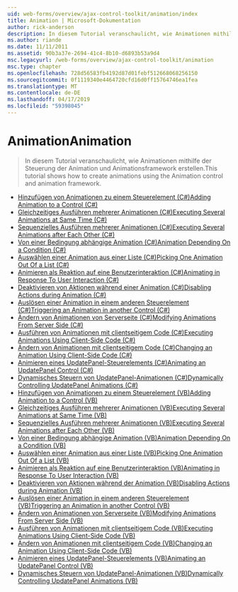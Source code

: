 ```yaml
---
uid: web-forms/overview/ajax-control-toolkit/animation/index
title: Animation | Microsoft-Dokumentation
author: rick-anderson
description: In diesem Tutorial veranschaulicht, wie Animationen mithilfe der Steuerung der Animation und Animationsframework erstellen.
ms.author: riande
ms.date: 11/11/2011
ms.assetid: 90b3a37e-2694-41c4-8b10-d6893b53a9d4
msc.legacyurl: /web-forms/overview/ajax-control-toolkit/animation
msc.type: chapter
ms.openlocfilehash: 728d56583fb4192d87d01febf512668068256150
ms.sourcegitcommit: 0f1119340e4464720cfd16d0ff15764746ea1fea
ms.translationtype: MT
ms.contentlocale: de-DE
ms.lasthandoff: 04/17/2019
ms.locfileid: "59398045"
---
```

# <a name="animation"></a><span data-ttu-id="928f4-103">Animation</span><span class="sxs-lookup"><span data-stu-id="928f4-103">Animation</span></span>

> <span data-ttu-id="928f4-104">In diesem Tutorial veranschaulicht, wie Animationen mithilfe der Steuerung der Animation und Animationsframework erstellen.</span><span class="sxs-lookup"><span data-stu-id="928f4-104">This tutorial shows how to create animations using the Animation control and animation framework.</span></span>


- [<span data-ttu-id="928f4-105">Hinzufügen von Animationen zu einem Steuerelement (C#)</span><span class="sxs-lookup"><span data-stu-id="928f4-105">Adding Animation to a Control (C#)</span></span>](adding-animation-to-a-control-cs.md)
- [<span data-ttu-id="928f4-106">Gleichzeitiges Ausführen mehrerer Animationen (C#)</span><span class="sxs-lookup"><span data-stu-id="928f4-106">Executing Several Animations at Same Time (C#)</span></span>](executing-several-animations-at-the-same-time-cs.md)
- [<span data-ttu-id="928f4-107">Sequenzielles Ausführen mehrerer Animationen (C#)</span><span class="sxs-lookup"><span data-stu-id="928f4-107">Executing Several Animations after Each Other (C#)</span></span>](executing-several-animations-after-each-other-cs.md)
- [<span data-ttu-id="928f4-108">Von einer Bedingung abhängige Animation (C#)</span><span class="sxs-lookup"><span data-stu-id="928f4-108">Animation Depending On a Condition (C#)</span></span>](animation-depending-on-a-condition-cs.md)
- [<span data-ttu-id="928f4-109">Auswählen einer Animation aus einer Liste (C#)</span><span class="sxs-lookup"><span data-stu-id="928f4-109">Picking One Animation Out Of a List (C#)</span></span>](picking-one-animation-out-of-a-list-cs.md)
- [<span data-ttu-id="928f4-110">Animieren als Reaktion auf eine Benutzerinteraktion (C#)</span><span class="sxs-lookup"><span data-stu-id="928f4-110">Animating in Response To User Interaction (C#)</span></span>](animating-in-response-to-user-interaction-cs.md)
- [<span data-ttu-id="928f4-111">Deaktivieren von Aktionen während einer Animation (C#)</span><span class="sxs-lookup"><span data-stu-id="928f4-111">Disabling Actions during Animation (C#)</span></span>](disabling-actions-during-animation-cs.md)
- [<span data-ttu-id="928f4-112">Auslösen einer Animation in einem anderen Steuerelement (C#)</span><span class="sxs-lookup"><span data-stu-id="928f4-112">Triggering an Animation in another Control (C#)</span></span>](triggering-an-animation-in-another-control-cs.md)
- [<span data-ttu-id="928f4-113">Ändern von Animationen von Serverseite (C#)</span><span class="sxs-lookup"><span data-stu-id="928f4-113">Modifying Animations From Server Side (C#)</span></span>](modifying-animations-from-the-server-side-cs.md)
- [<span data-ttu-id="928f4-114">Ausführen von Animationen mit clientseitigem Code (C#)</span><span class="sxs-lookup"><span data-stu-id="928f4-114">Executing Animations Using Client-Side Code (C#)</span></span>](executing-animations-using-client-side-code-cs.md)
- [<span data-ttu-id="928f4-115">Ändern von Animationen mit clientseitigem Code (C#)</span><span class="sxs-lookup"><span data-stu-id="928f4-115">Changing an Animation Using Client-Side Code (C#)</span></span>](changing-an-animation-using-client-side-code-cs.md)
- [<span data-ttu-id="928f4-116">Animieren eines UpdatePanel-Steuerelements (C#)</span><span class="sxs-lookup"><span data-stu-id="928f4-116">Animating an UpdatePanel Control (C#)</span></span>](animating-an-updatepanel-control-cs.md)
- [<span data-ttu-id="928f4-117">Dynamisches Steuern von UpdatePanel-Animationen (C#)</span><span class="sxs-lookup"><span data-stu-id="928f4-117">Dynamically Controlling UpdatePanel Animations (C#)</span></span>](dynamically-controlling-updatepanel-animations-cs.md)
- [<span data-ttu-id="928f4-118">Hinzufügen von Animationen zu einem Steuerelement (VB)</span><span class="sxs-lookup"><span data-stu-id="928f4-118">Adding Animation to a Control (VB)</span></span>](adding-animation-to-a-control-vb.md)
- [<span data-ttu-id="928f4-119">Gleichzeitiges Ausführen mehrerer Animationen (VB)</span><span class="sxs-lookup"><span data-stu-id="928f4-119">Executing Several Animations at Same Time (VB)</span></span>](executing-several-animations-at-the-same-time-vb.md)
- [<span data-ttu-id="928f4-120">Sequenzielles Ausführen mehrerer Animationen (VB)</span><span class="sxs-lookup"><span data-stu-id="928f4-120">Executing Several Animations after Each Other (VB)</span></span>](executing-several-animations-after-each-other-vb.md)
- [<span data-ttu-id="928f4-121">Von einer Bedingung abhängige Animation (VB)</span><span class="sxs-lookup"><span data-stu-id="928f4-121">Animation Depending On a Condition (VB)</span></span>](animation-depending-on-a-condition-vb.md)
- [<span data-ttu-id="928f4-122">Auswählen einer Animation aus einer Liste (VB)</span><span class="sxs-lookup"><span data-stu-id="928f4-122">Picking One Animation Out Of a List (VB)</span></span>](picking-one-animation-out-of-a-list-vb.md)
- [<span data-ttu-id="928f4-123">Animieren als Reaktion auf eine Benutzerinteraktion (VB)</span><span class="sxs-lookup"><span data-stu-id="928f4-123">Animating in Response To User Interaction (VB)</span></span>](animating-in-response-to-user-interaction-vb.md)
- [<span data-ttu-id="928f4-124">Deaktivieren von Aktionen während der Animation (VB)</span><span class="sxs-lookup"><span data-stu-id="928f4-124">Disabling Actions during Animation (VB)</span></span>](disabling-actions-during-animation-vb.md)
- [<span data-ttu-id="928f4-125">Auslösen einer Animation in einem anderen Steuerelement (VB)</span><span class="sxs-lookup"><span data-stu-id="928f4-125">Triggering an Animation in another Control (VB)</span></span>](triggering-an-animation-in-another-control-vb.md)
- [<span data-ttu-id="928f4-126">Ändern von Animationen von Serverseite (VB)</span><span class="sxs-lookup"><span data-stu-id="928f4-126">Modifying Animations From Server Side (VB)</span></span>](modifying-animations-from-the-server-side-vb.md)
- [<span data-ttu-id="928f4-127">Ausführen von Animationen mit clientseitigem Code (VB)</span><span class="sxs-lookup"><span data-stu-id="928f4-127">Executing Animations Using Client-Side Code (VB)</span></span>](executing-animations-using-client-side-code-vb.md)
- [<span data-ttu-id="928f4-128">Ändern von Animationen mit clientseitigem Code (VB)</span><span class="sxs-lookup"><span data-stu-id="928f4-128">Changing an Animation Using Client-Side Code (VB)</span></span>](changing-an-animation-using-client-side-code-vb.md)
- [<span data-ttu-id="928f4-129">Animieren eines UpdatePanel-Steuerelements (VB)</span><span class="sxs-lookup"><span data-stu-id="928f4-129">Animating an UpdatePanel Control (VB)</span></span>](animating-an-updatepanel-control-vb.md)
- [<span data-ttu-id="928f4-130">Dynamisches Steuern von UpdatePanel-Animationen (VB)</span><span class="sxs-lookup"><span data-stu-id="928f4-130">Dynamically Controlling UpdatePanel Animations (VB)</span></span>](dynamically-controlling-updatepanel-animations-vb.md)
